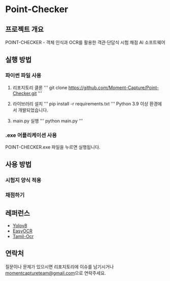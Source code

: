 # Point-Checker
## 프로젝트 개요
POINT-CHECKER - 객체 인식과 OCR를 활용한 객관·단답식 시험 채점 AI 소프트웨어


## 실행 방법
### 파이썬 파일 사용
1. 리포지토리 클론
'''
git clone https://github.com/Moment-Capture/Point-Checker.git
'''

2. 라이브러리 설치
'''
pip install -r requirements.txt
'''
Python 3.9 이상 환경에서 개발되었습니다.

3. main.py 실행
'''
python main.py
'''

### .exe 어플리케이션 사용
POINT-CHECKER.exe 파일을 누르면 실행됩니다.


## 사용 방법
### 시험지 양식 적용


### 채점하기


## 레퍼런스
- [Yolov8](https://github.com/ultralytics/yolov8)
- [EasyOCR](https://github.com/JaidedAI/EasyOCR)
- [Tamil-Ocr](https://github.com/tamil-ocr/tamil-ocr)


## 연락처

질문이나 문제가 있으시면 리포지토리에 이슈를 남기시거나 [momentcaptureteam@gmail.com](mailto:momentcaptureteam@gmail.com)으로 연락주세요.